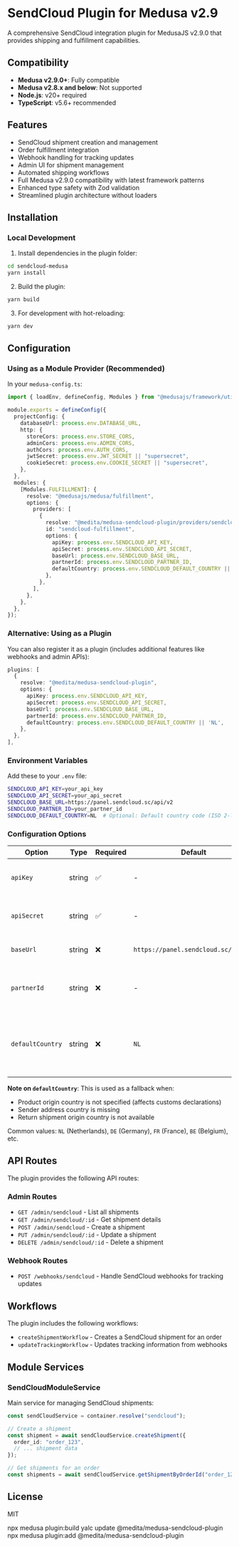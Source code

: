 # SendCloud Plugin for Medusa v2.9

A comprehensive SendCloud integration plugin for MedusaJS v2.9.0 that provides shipping and fulfillment capabilities.

## Compatibility

- **Medusa v2.9.0+**: Fully compatible
- **Medusa v2.8.x and below**: Not supported
- **Node.js**: v20+ required
- **TypeScript**: v5.6+ recommended

## Features

- SendCloud shipment creation and management
- Order fulfillment integration
- Webhook handling for tracking updates
- Admin UI for shipment management
- Automated shipping workflows
- Full Medusa v2.9.0 compatibility with latest framework patterns
- Enhanced type safety with Zod validation
- Streamlined plugin architecture without loaders

## Installation

### Local Development

1. Install dependencies in the plugin folder:
```bash
cd sendcloud-medusa
yarn install
```

2. Build the plugin:
```bash
yarn build
```

3. For development with hot-reloading:
```bash
yarn dev
```

## Configuration

### Using as a Module Provider (Recommended)

In your `medusa-config.ts`:

```typescript
import { loadEnv, defineConfig, Modules } from "@medusajs/framework/utils"

module.exports = defineConfig({
  projectConfig: {
    databaseUrl: process.env.DATABASE_URL,
    http: {
      storeCors: process.env.STORE_CORS,
      adminCors: process.env.ADMIN_CORS,
      authCors: process.env.AUTH_CORS,
      jwtSecret: process.env.JWT_SECRET || "supersecret",
      cookieSecret: process.env.COOKIE_SECRET || "supersecret",
    },
  },
  modules: {
    [Modules.FULFILLMENT]: {
      resolve: "@medusajs/medusa/fulfillment",
      options: {
        providers: [
          {
            resolve: "@medita/medusa-sendcloud-plugin/providers/sendcloud-fulfillment",
            id: "sendcloud-fulfillment",
            options: {
              apiKey: process.env.SENDCLOUD_API_KEY,
              apiSecret: process.env.SENDCLOUD_API_SECRET,
              baseUrl: process.env.SENDCLOUD_BASE_URL,
              partnerId: process.env.SENDCLOUD_PARTNER_ID,
              defaultCountry: process.env.SENDCLOUD_DEFAULT_COUNTRY || 'NL',
            },
          },
        ],
      },
    },
  },
});
```

### Alternative: Using as a Plugin

You can also register it as a plugin (includes additional features like webhooks and admin APIs):

```typescript
plugins: [
  {
    resolve: "@medita/medusa-sendcloud-plugin",
    options: {
      apiKey: process.env.SENDCLOUD_API_KEY,
      apiSecret: process.env.SENDCLOUD_API_SECRET,
      baseUrl: process.env.SENDCLOUD_BASE_URL,
      partnerId: process.env.SENDCLOUD_PARTNER_ID,
      defaultCountry: process.env.SENDCLOUD_DEFAULT_COUNTRY || 'NL',
    },
  },
],
```

### Environment Variables

Add these to your `.env` file:

```bash
SENDCLOUD_API_KEY=your_api_key
SENDCLOUD_API_SECRET=your_api_secret
SENDCLOUD_BASE_URL=https://panel.sendcloud.sc/api/v2
SENDCLOUD_PARTNER_ID=your_partner_id
SENDCLOUD_DEFAULT_COUNTRY=NL  # Optional: Default country code (ISO 2-letter format)
```

### Configuration Options

| Option | Type | Required | Default | Description |
|--------|------|----------|---------|-------------|
| `apiKey` | string | ✅ | - | Your SendCloud API public key |
| `apiSecret` | string | ✅ | - | Your SendCloud API secret key |
| `baseUrl` | string | ❌ | `https://panel.sendcloud.sc/api/v2` | SendCloud API base URL |
| `partnerId` | string | ❌ | - | Your SendCloud partner ID (if applicable) |
| `defaultCountry` | string | ❌ | `NL` | Default country code for shipments (ISO 2-letter format) |

**Note on `defaultCountry`**: This is used as a fallback when:
- Product origin country is not specified (affects customs declarations)
- Sender address country is missing
- Return shipment origin country is not available

Common values: `NL` (Netherlands), `DE` (Germany), `FR` (France), `BE` (Belgium), etc.

## API Routes

The plugin provides the following API routes:

### Admin Routes
- `GET /admin/sendcloud` - List all shipments
- `GET /admin/sendcloud/:id` - Get shipment details
- `POST /admin/sendcloud` - Create a shipment
- `PUT /admin/sendcloud/:id` - Update a shipment
- `DELETE /admin/sendcloud/:id` - Delete a shipment

### Webhook Routes
- `POST /webhooks/sendcloud` - Handle SendCloud webhooks for tracking updates

## Workflows

The plugin includes the following workflows:

- `createShipmentWorkflow` - Creates a SendCloud shipment for an order
- `updateTrackingWorkflow` - Updates tracking information from webhooks

## Module Services

### SendCloudModuleService

Main service for managing SendCloud shipments:

```typescript
const sendCloudService = container.resolve("sendcloud");

// Create a shipment
const shipment = await sendCloudService.createShipment({
  order_id: "order_123",
  // ... shipment data
});

// Get shipments for an order
const shipments = await sendCloudService.getShipmentByOrderId("order_123");
```

## License

MIT

 npx medusa plugin:build
yalc update @medita/medusa-sendcloud-plugin
npx medusa plugin:add @medita/medusa-sendcloud-plugin